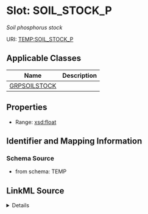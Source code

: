 # Slot: SOIL_STOCK_P
_Soil phosphorus stock_


URI: [TEMP:SOIL_STOCK_P](https://example.org/TEMP/SOIL_STOCK_P)



<!-- no inheritance hierarchy -->




## Applicable Classes

| Name | Description |
| --- | --- |
[GRPSOILSTOCK](GRPSOILSTOCK.md) | 






## Properties

* Range: [xsd:float](xsd:float)







## Identifier and Mapping Information







### Schema Source


* from schema: TEMP




## LinkML Source

<details>
```yaml
name: SOIL_STOCK_P
description: Soil phosphorus stock
from_schema: TEMP
rank: 1000
alias: SOIL_STOCK_P
domain_of:
- GRP_SOIL_STOCK
range: float
unit:
  symbol: g P m-2

```
</details>